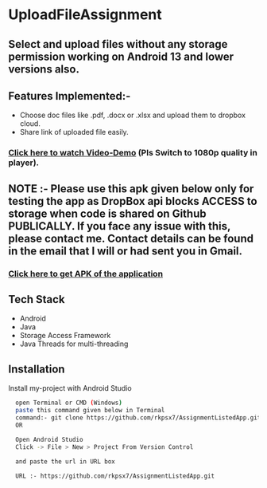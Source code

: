 # UploadFileAssignment

## Select and upload files without any storage permission working on Android 13 and lower versions also.

## Features Implemented:-
- Choose doc files like .pdf, .docx or .xlsx and upload them to dropbox cloud.
- Share link of uploaded file easily.

### [Click here to watch Video-Demo](https://drive.google.com/file/d/1YMzVuLNduZLWkWDxqWzuuzod26EYq6V8/view?usp=sharing) (Pls Switch to 1080p quality in player).

## **NOTE** :- Please use this apk given below only for testing the app as DropBox api blocks ACCESS to storage when code is shared on Github PUBLICALLY. If you face any issue with this, please contact me. Contact details can be found in the email that I will or had sent you in Gmail.
### [Click here to get APK of the application](https://drive.google.com/file/d/1DZ_bTKbaNxRYYDb-dyfv5VYSQMkRaQp4/view?usp=share_link)

## Tech Stack
- Android
- Java
- Storage Access Framework
- Java Threads for multi-threading



## Installation

Install my-project with Android Studio

```bash
  open Terminal or CMD (Windows)
  paste this command given below in Terminal
  command:- git clone https://github.com/rkpsx7/AssignmentListedApp.git
  OR

  Open Android Studio
  Click -> File > New > Project From Version Control
 
  and paste the url in URL box

  URL :- https://github.com/rkpsx7/AssignmentListedApp.git
```
